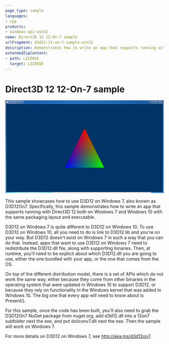 ```yaml
---
page_type: sample
languages:
- cpp
products:
- windows-api-win32
name: Direct3D 12 12-On-7 sample
urlFragment: d3d12-12-on-7-sample-win32
description: Demonstrates how to write an app that supports running with Direct3D 12 both on Windows 7 and Windows 10 with the same packaging layout and executable.
extendedZipContent:
- path: LICENSE
  target: LICENSE
---
```


# Direct3D 12 12-On-7 sample
![12on7 GUI](src/D3D12On7.png)

This sample showcases how to use D3D12 on Windows 7, also known as D3D12On7. Specifically, this sample demonstrates how to write an app that supports running with Direct3D 12 both on Windows 7 and Windows 10 with the same packaging layout and executable.

D3D12 on Windows 7 is quite different to D3D12 on Windows 10. To use D3D12 on Windows 10, all you need to do is link to D3D12.lib and you're on your way. But D3D12 doesn't exist on Windows 7 in such a way that you can do that. Instead, apps that want to use D3D12 on Windows 7 need to redistribute the D3D12.dll file, along with supporting binaries. Then, at runtime, you'll need to be explicit about which D3D12.dll you are going to use, either the one bundled with your app, or the one that comes from the OS.

On top of the different distribution model, there is a set of APIs which do not work the same way, either because they come from other binaries in the operating system that were updated in Windows 10 to support D3D12, or because they rely on functionality in the Windows kernel that was added in Windows 10. The big one that every app will need to know about is Present().

For this sample, once the code has been built, you'll also need to grab the D3D12On7 NuGet package from nuget.org, add d3d12.dll into a 12on7 subfolder next the exe, and put dxilconv7.dll next the exe. Then the sample will work on Windows 7.

For more details on D3D12 on Windows 7, see http://aka.ms/d3d12on7.
